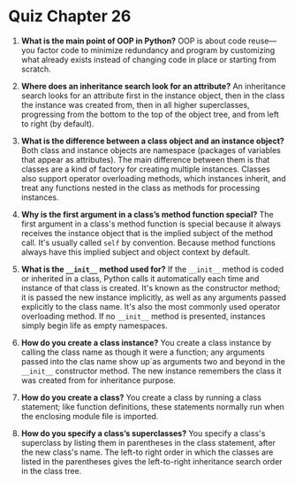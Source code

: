 # Quiz Chapter 26

1. **What is the main point of OOP in Python?**
    OOP is about code reuse—you factor code to minimize redundancy and program by customizing what already exists instead of changing code in place or starting from scratch.

2. **Where does an inheritance search look for an attribute?**
    An inheritance search looks for an attribute first in the instance object, then in the class the instance was created from, then in all higher superclasses, progressing from the bottom to the top of the object tree, and from left to right (by default).

3. **What is the difference between a class object and an instance object?**
    Both class and instance objects are namespace (packages of variables that appear as attributes). The main difference between them is that classes are a kind of factory for creating multiple instances. Classes also support operator overloading methods, which instances inherit, and treat any functions nested in the class as methods for processing instances.

4. **Why is the first argument in a class’s method function special?**
    The first argument in a class's method function is special because it always receives the instance object that is the implied subject of the method call. It's usually called `self` by convention. Because method functions always have this implied subject and object context by default.

5. **What is the `__init__` method used for?**
    If the `__init__` method is coded or inherited in a class, Python calls it automatically each time and instance of that class is created. It's known as the constructor method; it is passed the new instance implicitly, as well as any arguments passed explicitly to the class name. It's also the most commonly used operator overloading method. If no `__init__` method is presented, instances simply begin life as empty namespaces.

6. **How do you create a class instance?**
    You create a class instance by calling the class name as though it were a function; any arguments passed into the clas name show up´as arguments two and beyond in the `__init__` constructor method. The new instance remembers the class it was created from for inheritance purpose.

7. **How do you create a class?**
    You create a class by running a class statement; like function definitions, these statements normally run when the enclosing module file is imported.

8. **How do you specify a class’s superclasses?**
    You specify a class's superclass by listing them in parentheses in the class statement, after the new class's name. The left-to right order in which the classes are listed in the parentheses gives the left-to-right inheritance search order in the class tree.
